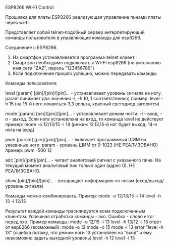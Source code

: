 ESP8266 WI-FI Control 

Прошивка для платы ESP8266 реализующая управление пинами платы через wi-fi.

Представляет собой telnet-подобный сервер интерпетирующий команды пользователя в управляющие команды для esp8266.

Соединение с ESP8266. 
1. На смартфон устанавливается программа-telnet клиент. 
2. Смартфон необходимо подключить к WI-FI esp8266 (по умолчанию имя сети "ZAZ", пароль "123456789") 
3. Ксли подключение прошло успешно, можно передавать команды.

Команды пользователя:

level [param] [pin]/[pin]/[pin]... - устанавливает уровень сигнала на ногу. param пинимает два значения -l, -h (0, 1 соответственно) 
пример: level -h 15 (на 15-й ноге появиться 3,3 вольта, красный светодиод загорится)

mode [param] [pin]/[pin]/[pin]... - устанавливает режим ногги. -i - вход, -o - выход. Если нога установлена на вход, то команда level не действует 
пример: mode -o 12/13/15 -i 14 (режим 12,13,15-й ног будет выход, 14-я нога на вход)

pwm [param] [pin]/[pin]/[pin]... - включает программный ШИМ на указанные ноги. param - уровень ШИМ от 0-1023 (НЕ РЕАЛИЗОВАНО) 
пример: pwm -500 12

adc [pin]/[pin]/[pin]... - читает аналоговый сигнал с указанного пина. На текущий момент аналоговый пин только один (адрес 0). НЕ РЕАЛИЗОВАНО.

show [pin]/[pin]/[pin]... - возвращает информацию по ногам (вход/выход/уровень сигнала)

Команды можно комбинировать. 
Пример: mode -o 12/13/15 -i 14 level -h 13 -l 12/15

Результат каждой команды траснлируется всем подключенным клиентам. Успешная отработка команды - эхо. Ошибка - слово error перед эхо. 
Пример команды: mode -o 12/15 -i 13 level -h 13/12 -l 15 
ответ от esp8266 (возможный): 
mode -o 12 
mode -o 15 
mode -i 13 
error "level -h 13" (ошибка потому, что режим ноги 13 установлен на "вход" и ему невозможно задать выходной уровень) 
level -h 12 
level -l 15